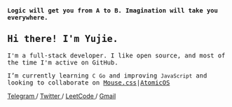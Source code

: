 <p>
    <samp>
        <strong>Logic will get you from A to B. Imagination will take you everywhere.</strong>
    </samp>
</p>
<h2>
    <samp>Hi there! I'm Yujie.</samp>
</h2>
<p>
    <samp>
        I'm a full-stack developer. I like open
        source, and most of the time I'm active on GitHub.
    </samp>
</p>
<p>
    <samp>
        I’m currently learning <code>C</code> <code>Go</code> and improving <code>JavaScript</code> and looking to collaborate on <a href="https://github.com/isArtJay/Mouse">Mouse.css</a>|<a href="https://github.com/isArtJay/AtomicOS">AtomicOS</a>
    </samp>
</p>
<p>
    <a href="https://t.me/yj_bian">
        Telegram
    </a>/
    <a href="https://twitter.com/yj_bian">
        Twitter
    </a>/
    <a href="https://leetcode-cn.com/u/yj_bian">
        LeetCode
    </a>/
    <a href="mailto:artjay.code@gmail.com">
        Gmail
    </a>
</p>





